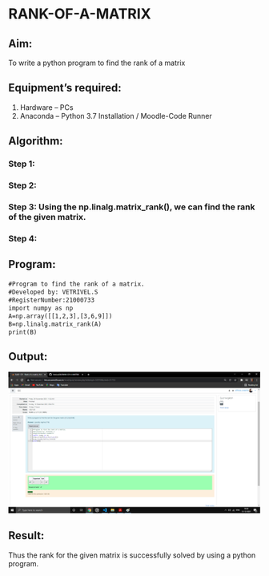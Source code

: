 # RANK-OF-A-MATRIX
## Aim:
To write a python program to find the rank of a matrix
## Equipment’s required:
1. 	Hardware – PCs
2. 	Anaconda – Python 3.7 Installation / Moodle-Code Runner
## Algorithm:
### Step 1: 
### Step 2: 
### Step 3: Using the np.linalg.matrix_rank(), we can find the rank of the given matrix.
### Step 4: 
## Program:
~~~
#Program to find the rank of a matrix.
#Developed by: VETRIVEL.S
#RegisterNumber:21000733
import numpy as np
A=np.array([[1,2,3],[3,6,9]])
B=np.linalg.matrix_rank(A)
print(B)
~~~
## Output:
![git log](vetri.png)
## Result:
Thus the rank for the given matrix is successfully solved by  using a python program.

